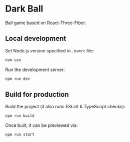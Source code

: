 # Dark Ball

Ball game based on React-Three-Fiber.

## Local development

Set Node.js version specified in `.nvmrc` file:

```bash
nvm use
```

Run the development server:

```bash
npm run dev
```

## Build for production

Build the project (it also runs ESLint & TypeScript checks):

```bash
npm run build
```

Once built, it can be previewed via:

```bash
npm run start
```
